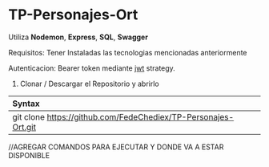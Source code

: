 # TP-Personajes-Ort
Utiliza **Nodemon**, **Express**, **SQL**, **Swagger**

Requisitos: Tener Instaladas las tecnologias mencionadas anteriormente

Autenticacion: Bearer token mediante [jwt](https://jwt.io/) strategy.  

1. Clonar / Descargar el Repositorio y abrirlo
   
| Syntax      |
| :---        |
| git clone https://github.com/FedeChediex/TP-Personajes-Ort.git |




//AGREGAR COMANDOS PARA EJECUTAR Y DONDE VA A ESTAR DISPONIBLE
	

